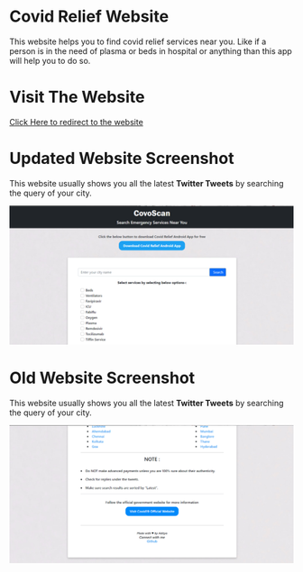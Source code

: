 # Covid Relief Website
This website helps you to find covid relief services near you. Like if a person is in the need of plasma or beds 
in hospital or anything than this app will help you to do so.

# Visit The Website
<a href ="https://covid-relief-india.netlify.app/">Click Here to redirect to the website</a>

# Updated Website Screenshot

This website usually shows you all the latest <b>Twitter Tweets</b> by searching the query of your city.

<img src="web1.png" width="800">


# Old Website Screenshot

This website usually shows you all the latest <b>Twitter Tweets</b> by searching the query of your city.

<img src="web2.png" width="800">



